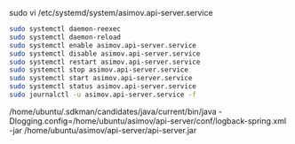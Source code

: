

sudo vi /etc/systemd/system/asimov.api-server.service

```bash
sudo systemctl daemon-reexec
sudo systemctl daemon-reload
sudo systemctl enable asimov.api-server.service
sudo systemctl disable asimov.api-server.service
sudo systemctl restart asimov.api-server.service
sudo systemctl stop asimov.api-server.service
sudo systemctl start asimov.api-server.service
sudo systemctl status asimov.api-server.service
sudo journalctl -u asimov.api-server.service -f
```

/home/ubuntu/.sdkman/candidates/java/current/bin/java -Dlogging.config=/home/ubuntu/asimov/api-server/conf/logback-spring.xml -jar /home/ubuntu/asimov/api-server/api-server.jar 